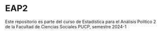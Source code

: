 # EAP2
Este repositorio es parte del curso de Estadística para el Análisis Político 2 de la Facultad de Ciencias Sociales PUCP, semestre 2024-1
